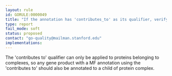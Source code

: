```yaml
---
layout: rule
id: GORULE:0000049
title: "If the annotation has 'contributes_to' as its qualifier, verify that at least one annotation to GO:0043234 (protein complex), or one of its child terms exists"
type: report
fail_mode: soft
status: proposed
contact: "go-quality@mailman.stanford.edu"
implementations:
---
```


The 'contributes to' qualifier can only be applied to proteins belonging to complexes, so any gene product with a MF annotation using the 'contributes to' should also be annotated to a child of protein complex. 
